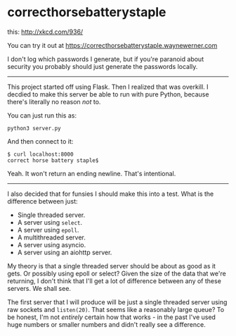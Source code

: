 correcthorsebatterystaple
=========================

this: http://xkcd.com/936/

You can try it out at https://correcthorsebatterystaple.waynewerner.com

I don't log which passwords I generate, but if you're paranoid about security
you probably should just generate the passwords locally.

---

This project started off using Flask. Then I realized that was overkill. I
decdied to make this server be able to run with pure Python, because there's
literally no reason *not* to.

You can just run this as:

    python3 server.py

And then connect to it:

    $ curl localhost:8000
    correct horse battery staple$

Yeah. It won't return an ending newline. That's intentional.

---

I also decided that for funsies I should make this into a test. What is the difference between just:

- Single threaded server.
- A server using `select`.
- A server using `epoll`.
- A multithreaded server.
- A server using asyncio.
- A server using an aiohttp server.

My theory is that a single threaded server should be about as good as it gets.
Or possibly using epoll or select? Given the size of the data that we're
returning, I don't think that I'll get a lot of difference between any of these
servers. We shall see.

The first server that I will produce will be just a single threaded server
using raw sockets and `listen(20)`. That seems like a reasonably large queue?
To be honest, I'm not *entirely* certain how that works - in the past I've used
huge numbers or smaller numbers and didn't really see a difference.
